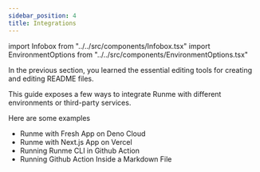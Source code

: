 ```yaml
---
sidebar_position: 4
title: Integrations
---
```


import Infobox from "../../src/components/Infobox.tsx"
import EnvironmentOptions from "../../src/components/EnvironmentOptions.tsx"

In the previous section, you learned the essential editing tools for creating and editing README files.

This guide exposes a few ways to integrate Runme with different environments or third-party services.

Here are some examples

* Runme with Fresh App on Deno Cloud
* Runme with Next.js App on Vercel
* Running Runme CLI in Github Action
* Running Github Action Inside a Markdown File

